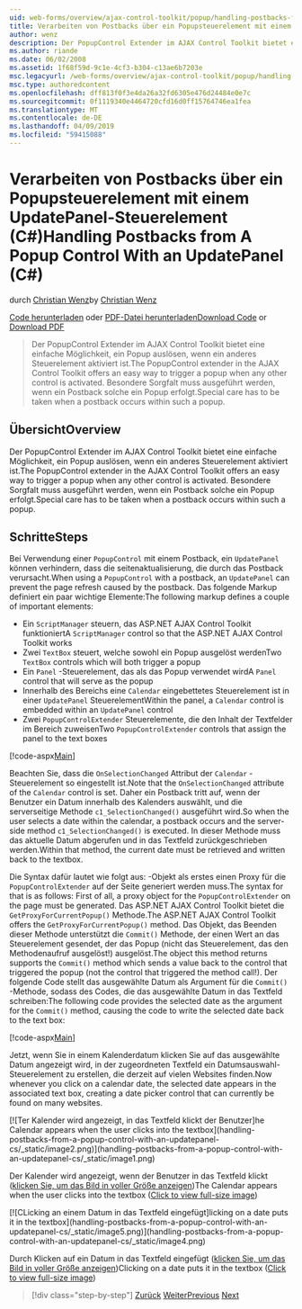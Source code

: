 ```yaml
---
uid: web-forms/overview/ajax-control-toolkit/popup/handling-postbacks-from-a-popup-control-with-an-updatepanel-cs
title: Verarbeiten von Postbacks über ein Popupsteuerelement mit einem UpdatePanel-Steuerelement (c#) | Microsoft-Dokumentation
author: wenz
description: Der PopupControl Extender im AJAX Control Toolkit bietet eine einfache Möglichkeit, ein Popup auslösen, wenn ein anderes Steuerelement aktiviert ist. Besondere Sorgfalt verfügt, die ausgeführt werden...
ms.author: riande
ms.date: 06/02/2008
ms.assetid: 1f68f59d-9c1e-4cf3-b304-c13ae6b7203e
msc.legacyurl: /web-forms/overview/ajax-control-toolkit/popup/handling-postbacks-from-a-popup-control-with-an-updatepanel-cs
msc.type: authoredcontent
ms.openlocfilehash: dff813f0f3e4da26a32fd6305e476d24484e0e7c
ms.sourcegitcommit: 0f1119340e4464720cfd16d0ff15764746ea1fea
ms.translationtype: MT
ms.contentlocale: de-DE
ms.lasthandoff: 04/09/2019
ms.locfileid: "59415088"
---
```

# <a name="handling-postbacks-from-a-popup-control-with-an-updatepanel-c"></a><span data-ttu-id="08f67-104">Verarbeiten von Postbacks über ein Popupsteuerelement mit einem UpdatePanel-Steuerelement (C#)</span><span class="sxs-lookup"><span data-stu-id="08f67-104">Handling Postbacks from A Popup Control With an UpdatePanel (C#)</span></span>

<span data-ttu-id="08f67-105">durch [Christian Wenz](https://github.com/wenz)</span><span class="sxs-lookup"><span data-stu-id="08f67-105">by [Christian Wenz](https://github.com/wenz)</span></span>

<span data-ttu-id="08f67-106">[Code herunterladen](http://download.microsoft.com/download/9/3/f/93f8daea-bebd-4821-833b-95205389c7d0/PopupControl2.cs.zip) oder [PDF-Datei herunterladen](http://download.microsoft.com/download/2/d/c/2dc10e34-6983-41d4-9c08-f78f5387d32b/popupcontrol2CS.pdf)</span><span class="sxs-lookup"><span data-stu-id="08f67-106">[Download Code](http://download.microsoft.com/download/9/3/f/93f8daea-bebd-4821-833b-95205389c7d0/PopupControl2.cs.zip) or [Download PDF](http://download.microsoft.com/download/2/d/c/2dc10e34-6983-41d4-9c08-f78f5387d32b/popupcontrol2CS.pdf)</span></span>

> <span data-ttu-id="08f67-107">Der PopupControl Extender im AJAX Control Toolkit bietet eine einfache Möglichkeit, ein Popup auslösen, wenn ein anderes Steuerelement aktiviert ist.</span><span class="sxs-lookup"><span data-stu-id="08f67-107">The PopupControl extender in the AJAX Control Toolkit offers an easy way to trigger a popup when any other control is activated.</span></span> <span data-ttu-id="08f67-108">Besondere Sorgfalt muss ausgeführt werden, wenn ein Postback solche ein Popup erfolgt.</span><span class="sxs-lookup"><span data-stu-id="08f67-108">Special care has to be taken when a postback occurs within such a popup.</span></span>


## <a name="overview"></a><span data-ttu-id="08f67-109">Übersicht</span><span class="sxs-lookup"><span data-stu-id="08f67-109">Overview</span></span>

<span data-ttu-id="08f67-110">Der PopupControl Extender im AJAX Control Toolkit bietet eine einfache Möglichkeit, ein Popup auslösen, wenn ein anderes Steuerelement aktiviert ist.</span><span class="sxs-lookup"><span data-stu-id="08f67-110">The PopupControl extender in the AJAX Control Toolkit offers an easy way to trigger a popup when any other control is activated.</span></span> <span data-ttu-id="08f67-111">Besondere Sorgfalt muss ausgeführt werden, wenn ein Postback solche ein Popup erfolgt.</span><span class="sxs-lookup"><span data-stu-id="08f67-111">Special care has to be taken when a postback occurs within such a popup.</span></span>

## <a name="steps"></a><span data-ttu-id="08f67-112">Schritte</span><span class="sxs-lookup"><span data-stu-id="08f67-112">Steps</span></span>

<span data-ttu-id="08f67-113">Bei Verwendung einer `PopupControl` mit einem Postback, ein `UpdatePanel` können verhindern, dass die seitenaktualisierung, die durch das Postback verursacht.</span><span class="sxs-lookup"><span data-stu-id="08f67-113">When using a `PopupControl` with a postback, an `UpdatePanel` can prevent the page refresh caused by the postback.</span></span> <span data-ttu-id="08f67-114">Das folgende Markup definiert ein paar wichtige Elemente:</span><span class="sxs-lookup"><span data-stu-id="08f67-114">The following markup defines a couple of important elements:</span></span>

- <span data-ttu-id="08f67-115">Ein `ScriptManager` steuern, das ASP.NET AJAX Control Toolkit funktioniert</span><span class="sxs-lookup"><span data-stu-id="08f67-115">A `ScriptManager` control so that the ASP.NET AJAX Control Toolkit works</span></span>
- <span data-ttu-id="08f67-116">Zwei `TextBox` steuert, welche sowohl ein Popup ausgelöst werden</span><span class="sxs-lookup"><span data-stu-id="08f67-116">Two `TextBox` controls which will both trigger a popup</span></span>
- <span data-ttu-id="08f67-117">Ein `Panel` -Steuerelement, das als das Popup verwendet wird</span><span class="sxs-lookup"><span data-stu-id="08f67-117">A `Panel` control that will serve as the popup</span></span>
- <span data-ttu-id="08f67-118">Innerhalb des Bereichs eine `Calendar` eingebettetes Steuerelement ist in einer `UpdatePanel` Steuerelement</span><span class="sxs-lookup"><span data-stu-id="08f67-118">Within the panel, a `Calendar` control is embedded within an `UpdatePanel` control</span></span>
- <span data-ttu-id="08f67-119">Zwei `PopupControlExtender` Steuerelemente, die den Inhalt der Textfelder im Bereich zuweisen</span><span class="sxs-lookup"><span data-stu-id="08f67-119">Two `PopupControlExtender` controls that assign the panel to the text boxes</span></span>

[!code-aspx[Main](handling-postbacks-from-a-popup-control-with-an-updatepanel-cs/samples/sample1.aspx)]

<span data-ttu-id="08f67-120">Beachten Sie, dass die `OnSelectionChanged` Attribut der `Calendar` -Steuerelement so eingestellt ist.</span><span class="sxs-lookup"><span data-stu-id="08f67-120">Note that the `OnSelectionChanged` attribute of the `Calendar` control is set.</span></span> <span data-ttu-id="08f67-121">Daher ein Postback tritt auf, wenn der Benutzer ein Datum innerhalb des Kalenders auswählt, und die serverseitige Methode `c1_SelectionChanged()` ausgeführt wird.</span><span class="sxs-lookup"><span data-stu-id="08f67-121">So when the user selects a date within the calendar, a postback occurs and the server-side method `c1_SelectionChanged()` is executed.</span></span> <span data-ttu-id="08f67-122">In dieser Methode muss das aktuelle Datum abgerufen und in das Textfeld zurückgeschrieben werden.</span><span class="sxs-lookup"><span data-stu-id="08f67-122">Within that method, the current date must be retrieved and written back to the textbox.</span></span>

<span data-ttu-id="08f67-123">Die Syntax dafür lautet wie folgt aus: -Objekt als erstes einen Proxy für die `PopupControlExtender` auf der Seite generiert werden muss.</span><span class="sxs-lookup"><span data-stu-id="08f67-123">The syntax for that is as follows: First of all, a proxy object for the `PopupControlExtender` on the page must be generated.</span></span> <span data-ttu-id="08f67-124">Das ASP.NET AJAX Control Toolkit bietet die `GetProxyForCurrentPopup()` Methode.</span><span class="sxs-lookup"><span data-stu-id="08f67-124">The ASP.NET AJAX Control Toolkit offers the `GetProxyForCurrentPopup()` method.</span></span> <span data-ttu-id="08f67-125">Das Objekt, das Beenden dieser Methode unterstützt die `Commit()` Methode, der einen Wert an das Steuerelement gesendet, der das Popup (nicht das Steuerelement, das den Methodenaufruf ausgelöst!) ausgelöst.</span><span class="sxs-lookup"><span data-stu-id="08f67-125">The object this method returns supports the `Commit()` method which sends a value back to the control that triggered the popup (not the control that triggered the method call!).</span></span> <span data-ttu-id="08f67-126">Der folgende Code stellt das ausgewählte Datum als Argument für die `Commit()` -Methode, sodass des Codes, die das ausgewählte Datum in das Textfeld schreiben:</span><span class="sxs-lookup"><span data-stu-id="08f67-126">The following code provides the selected date as the argument for the `Commit()` method, causing the code to write the selected date back to the text box:</span></span>

[!code-aspx[Main](handling-postbacks-from-a-popup-control-with-an-updatepanel-cs/samples/sample2.aspx)]

<span data-ttu-id="08f67-127">Jetzt, wenn Sie in einem Kalenderdatum klicken Sie auf das ausgewählte Datum angezeigt wird, in der zugeordneten Textfeld ein Datumsauswahl-Steuerelement zu erstellen, die derzeit auf vielen Websites finden.</span><span class="sxs-lookup"><span data-stu-id="08f67-127">Now whenever you click on a calendar date, the selected date appears in the associated text box, creating a date picker control that can currently be found on many websites.</span></span>


[![T<span data-ttu-id="08f67-128">er Kalender wird angezeigt, in das Textfeld klickt der Benutzer]</span><span class="sxs-lookup"><span data-stu-id="08f67-128">he Calendar appears when the user clicks into the textbox]</span></span>(handling-postbacks-from-a-popup-control-with-an-updatepanel-cs/_static/image2.png)](handling-postbacks-from-a-popup-control-with-an-updatepanel-cs/_static/image1.png)

<span data-ttu-id="08f67-129">Der Kalender wird angezeigt, wenn der Benutzer in das Textfeld klickt ([klicken Sie, um das Bild in voller Größe anzeigen](handling-postbacks-from-a-popup-control-with-an-updatepanel-cs/_static/image3.png))</span><span class="sxs-lookup"><span data-stu-id="08f67-129">The Calendar appears when the user clicks into the textbox ([Click to view full-size image](handling-postbacks-from-a-popup-control-with-an-updatepanel-cs/_static/image3.png))</span></span>


[![C<span data-ttu-id="08f67-130">Licking an einem Datum in das Textfeld eingefügt]</span><span class="sxs-lookup"><span data-stu-id="08f67-130">licking on a date puts it in the textbox]</span></span>(handling-postbacks-from-a-popup-control-with-an-updatepanel-cs/_static/image5.png)](handling-postbacks-from-a-popup-control-with-an-updatepanel-cs/_static/image4.png)

<span data-ttu-id="08f67-131">Durch Klicken auf ein Datum in das Textfeld eingefügt ([klicken Sie, um das Bild in voller Größe anzeigen](handling-postbacks-from-a-popup-control-with-an-updatepanel-cs/_static/image6.png))</span><span class="sxs-lookup"><span data-stu-id="08f67-131">Clicking on a date puts it in the textbox ([Click to view full-size image](handling-postbacks-from-a-popup-control-with-an-updatepanel-cs/_static/image6.png))</span></span>

> [!div class="step-by-step"]
> <span data-ttu-id="08f67-132">[Zurück](using-multiple-popup-controls-cs.md)
> [Weiter](handling-postbacks-from-a-popup-control-without-an-updatepanel-cs.md)</span><span class="sxs-lookup"><span data-stu-id="08f67-132">[Previous](using-multiple-popup-controls-cs.md)
[Next](handling-postbacks-from-a-popup-control-without-an-updatepanel-cs.md)</span></span>

